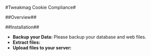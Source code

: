 #Tweakmag Cookie Compliance#

##Overview##

##Installation##

+ **Backup your Data:** Please backup your database and web files.
+ **Extract files:**
+ **Upload files to your server:**


